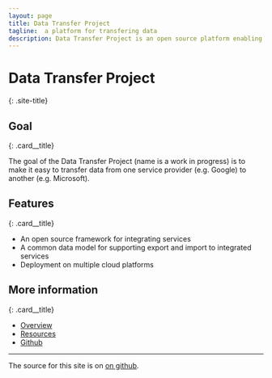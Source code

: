 ```yaml
---
layout: page
title: Data Transfer Project
tagline:  a platform for transfering data
description: Data Transfer Project is an open source platform enabling data portability between service providers
---
```

# Data Transfer Project
{: .site-title}

## Goal
{: .card__title}

The goal of the Data Transfer Project (name is a work in progress) is to make it easy to transfer data
from one service provider (e.g. Google) to another (e.g. Microsoft).

## Features
{: .card__title}

- An open source framework for integrating services
- A common data model for supporting export and import to integrated services
- Deployment on multiple cloud platforms

## More information
{: .card__title}

- [Overview](pages/overview.html)
- [Resources](pages/resources.html)
- [Github](https://github.com/google/data-transfer-project)


---

The source for this site is on  [on github](https://github.com/google/data-transfer-project/tree/gh-pages).
